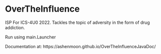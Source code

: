 # OverTheInfluence
<p>ISP For ICS-4U0 2022. Tackles the topic of adversity in the form of drug addiction.
<p>Run using main.Launcher
<p>Documentation at: https://ashenmoon.github.io/OverTheInfluenceJavaDoc/
